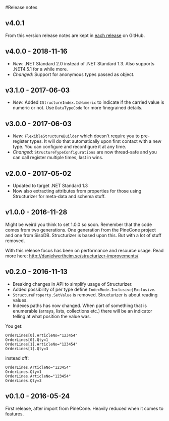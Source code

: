 #Release notes

## v4.0.1
From this version release notes are kept in [each release](https://github.com/danielwertheim/structurizer/releases) on GitHub.

## v4.0.0 - 2018-11-16
- *New*: .NET Standard 2.0 instead of .NET Standard 1.3. Also supports .NET4.5.1 for a while more.
- *Changed*: Support for anonymous types passed as object.

## v3.1.0 - 2017-06-03
- *New*: Added `IStructureIndex.IsNumeric` to indicate if the carried value is numeric or not. Use `DataTypeCode` for more finegrained details.

## v3.0.0 - 2017-06-03
- *New*: `FlexibleStructureBuilder` which doesn't require you to pre-register types. It will do that automatically upon first contact with a new type. You can configure and reconfigure it at any time.
- *Changed*: `StructureTypeConfigurations` are now thread-safe and you can call register multiple times, last in wins.

## v2.0.0 - 2017-05-02
- Updated to target .NET Standard 1.3
- Now also extracting attributes from properties for those using Structurizer for meta-data and schema stuff.

## v1.0.0 - 2016-11-28
Might be weird you think to set 1.0.0 so soon. Remember that the code comes from two generations. One generation from the PineCone project and one from SisoDB. Structurizer is based upon this. But with a lot of stuff removed.

With this release focus has been on performance and resource usage. Read more here: http://danielwertheim.se/structurizer-improvements/

## v0.2.0 - 2016-11-13
- Breaking changes in API to simplify usage of Structurizer.
- Added possibility of per type define `IndexMode.Inclusive|Exclusive`.
- `StructureProperty.SetValue` is removed. Structurizer is about reading values.
- Indexes paths has now changed. When part of something that is enumerable (arrays, lists, collections etc.) there will be an indicator telling at what position the value was.

You get:

```
OrderLines[0].ArticleNo="123454"
OrderLines[0].Qty=1
OrderLines[1].ArticleNo="123454"
OrderLines[1].Qty=3
```

instead off:

```
OrderLines.ArticleNo="123454"
OrderLines.Qty=1
OrderLines.ArticleNo="123454"
OrderLines.Qty=3
```

## v0.1.0 - 2016-05-24
First release, after import from PineCone. Heavily reduced when it comes to features.